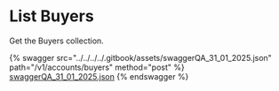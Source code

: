 # List Buyers

Get the Buyers collection.

{% swagger src="../../../../.gitbook/assets/swaggerQA_31_01_2025.json" path="/v1/accounts/buyers" method="post" %}
[swaggerQA_31_01_2025.json](../../../../.gitbook/assets/swaggerQA_31_01_2025.json)
{% endswagger %}
